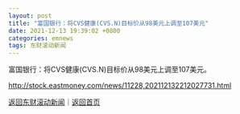 ```yaml
---
layout: post
title: "富国银行：将CVS健康(CVS.N)目标价从98美元上调至107美元"
date: 2021-12-13 19:39:02 +0800
categories: emnews
tags: 东财滚动新闻
---
```


富国银行：将CVS健康(CVS.N)目标价从98美元上调至107美元。

<http://stock.eastmoney.com/news/11228,202112132212027731.html>

[返回东财滚动新闻](//finews.withounder.com/emnews/)｜[返回首页](//finews.withounder.com/)